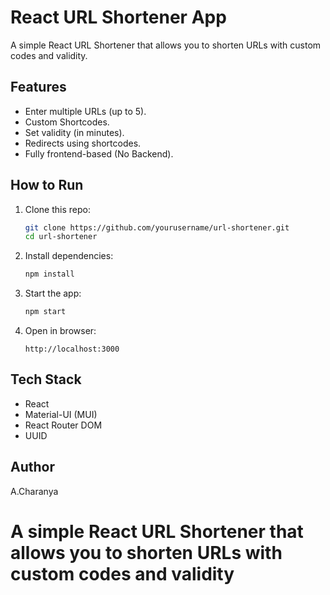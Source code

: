 # React URL Shortener App

A simple React URL Shortener that allows you to shorten URLs with custom codes and validity.

## Features
- Enter multiple URLs (up to 5).
- Custom Shortcodes.
- Set validity (in minutes).
- Redirects using shortcodes.
- Fully frontend-based (No Backend).

## How to Run
1. Clone this repo:
    ```bash
    git clone https://github.com/yourusername/url-shortener.git
    cd url-shortener
    ```

2. Install dependencies:
    ```bash
    npm install
    ```

3. Start the app:
    ```bash
    npm start
    ```

4. Open in browser:
    ```
    http://localhost:3000
    ```

## Tech Stack
- React
- Material-UI (MUI)
- React Router DOM
- UUID

## Author
A.Charanya
# A simple React URL Shortener that allows you to shorten URLs with custom codes and validity
